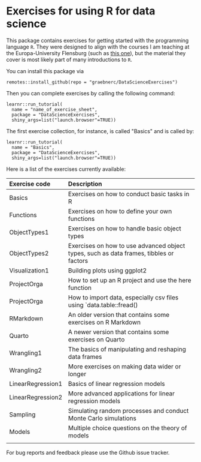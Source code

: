 # Exercises for using R for data science

This package contains exercises for getting started with the programming 
language `R`. They were designed to align with the courses I am teaching at the 
Europa-University Flensburg 
(such as [this one](https://datascience-euf-spring24.netlify.app/)),
but the material they cover is most likely part of many introductions to `R`.

You can install this package via 

```
remotes::install_github(repo = "graebnerc/DataScienceExercises")
```

Then you can complete exercises by calling the following command:

```
learnr::run_tutorial(
  name = "name_of_exercise_sheet", 
  package = "DataScienceExercises", 
  shiny_args=list("launch.browser"=TRUE))
```

The first exercise collection, for instance, is called "Basics" and is
called by:

```
learnr::run_tutorial(
  name = "Basics", 
  package = "DataScienceExercises", 
  shiny_args=list("launch.browser"=TRUE))
```

Here is a list of the exercises currently available:

| **Exercise code**  | **Description**                                                                        |
|:-------------------|:---------------------------------------------------------------------------------------|
| Basics             | Exercises on how to conduct basic tasks in R                                           |
| Functions          | Exercises on how to define your own functions                                          |
| ObjectTypes1       | Exercises on how to handle basic object types                                          |
| ObjectTypes2       | Exercises on how to use advanced object types, such as data frames, tibbles or factors |
| Visualization1     | Building plots using ggplot2                                                           |
| ProjectOrga        | How to set up an R project and use the here function                                   |
| ProjectOrga        | How to import data, especially csv files using `data.table::fread()                    |
| RMarkdown          | An older version that contains some exercises on R Markdown                            |
| Quarto             | A newer version that contains some exercises on Quarto                                 |
| Wrangling1         | The basics of manipulating and reshaping data frames                                   |
| Wrangling2         | More exercises on making data wider or longer                                          |
| LinearRegression1  | Basics of linear regression models                                                     |
| LinearRegression2  | More advanced applications for linear regression models                                |
| Sampling           | Simulating random processes and conduct Monte Carlo simulations                        |
| Models             | Multiple choice questions on the theory of models                                      |
|                    |                                                                                        |

For bug reports and feedback please use the Github issue tracker.
